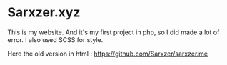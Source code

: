 # Sarxzer.xyz
This is my website. And it's my first project in php, so I did made a lot of error.
I also used SCSS for style.

Here the old version in html : https://github.com/Sarxzer/sarxzer.me
